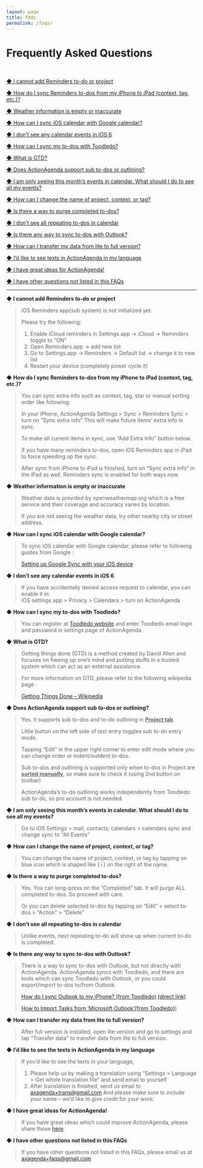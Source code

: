 ```yaml
---
layout: page
title: FAQs
permalink: /faqs/
---
```


# Frequently Asked Questions
<br>

[◆ I cannot add Reminders to-do or project](#a1)  

[◆ How do I sync Reminders to-dos from my iPhone to iPad (context, tag, etc.)?](#a2)  

[◆ Weather information is empty or inaccurate](#a3)  

[◆ How can I sync iOS calendar with Google calendar?](#a4)  

[◆ I don’t see any calendar events in iOS 6](#a5)  

[◆ How can I sync my to-dos with Toodledo?](#a6)  

[◆ What is GTD?](#a7)  

[◆ Does ActionAgenda support sub to-dos or outlining?](#a8)  

[◆ I am only seeing this month’s events in calendar. What should I do to see all my events?](#a9)  

[◆ How can I change the name of project, context, or tag?](#a10)  

[◆ Is there a way to purge completed to-dos?](#a11)  

[◆ I don’t see all repeating to-dos in calendar](#a12)  

[◆ Is there any way to sync to-dos with Outlook?](#a13)  

[◆ How can I transfer my data from lite to full version?](#a14)  

[◆ I’d like to see texts in ActionAgenda in my language](#a15)  

[◆ I have great ideas for ActionAgenda!](#a16)  

[◆ I have other questions not listed in this FAQs](#a17)  


-------

**<a name="a1"></a>◆ I cannot add Reminders to-do or project**

> iOS Reminders app(sub system) is not initialized yet.
>
> Please try the following:
> 
> 1. Enable iCloud reminders in Settings.app -> iCloud -> Reminders toggle to “ON”
> 2. Open Reminders.app -> add new list
> 3. Go to Settings.app -> Reminders -> Default list -> change it to new list
> 4. Restart your device (completely power cycle it)

**<a name="a2"></a>◆ How do I sync Reminders to-dos from my iPhone to iPad (context, tag, etc.)?**

> You can sync extra info such as context, tag, star or manual sorting order like following:
>
> In your iPhone, ActionAgenda Settings > Sync > Reminders Sync > turn on “Sync extra info”
> This will make future items’ extra info in sync.
> 
> To make all current items in sync, use “Add Extra Info” button below.
> 
> If you have many reminders to-dos, open iOS Reminders app in iPad to force speeding up the sync.
> 
> After sync from iPhone to iPad is finished, turn on “Sync extra info” in the iPad as well. Reminders sync is enabled for both ways now.

**<a name="a3"></a>◆ Weather information is empty or inaccurate**

> Weather data is provided by openweathermap.org which is a free service and their coverage and accuracy varies by location.
>
> If you are not seeing the weather data, try other nearby city or street address.

**<a name="a4"></a>◆ How can I sync iOS calendar with Google calendar?**

> To sync iOS calendar with Google calendar, please refer to following guides from Google :
> 
> [Setting up Google Sync with your iOS device](http://support.google.com/mobile/bin/answer.py?hl=en&answer=138740)

**<a name="a5"></a>◆ I don’t see any calendar events in iOS 6**

> If you have accidentally denied access request to calendar, you can enable it in:  
> iOS settings app > Privacy > Calendars > turn on ActionAgenda

**<a name="a6"></a>◆ How can I sync my to-dos with Toodledo?**

> You can register at [Toodledo website](http://www.toodledo.com/) and enter Toodledo email login and password in settings page of ActionAgenda.

**<a name="a7"></a>◆ What is GTD?**

> Getting things done (GTD) is a method created by David Allen and focuses on freeing up one’s mind and putting stuffs in a trusted system which can act as an external assistance.
> 
> For more information on GTD, please refer to the following wikipedia page :
> 
> [Getting Things Done – Wikipedia](http://en.wikipedia.org/wiki/Getting_Things_Done)

**<a name="a8"></a>◆ Does ActionAgenda support sub to-dos or outlining?**

> Yes. It supports sub to-dos and to-do outlining in <u><b>Project tab</b></u>.
> 
> Little button on the left side of text entry toggles sub to-do entry mode.
> 
> Tapping “Edit” in the upper right corner to enter edit mode where you can change order or indent/outdent to-dos.
> 
> Sub to-dos and outlining is supported only when to-dos in Project are <u><b>sorted manually</b></u>, so make sure to check it (using 2nd button on toolbar)
> 
> ActionAgenda’s to-do outlining works independently from Toodledo sub to-do, so pro account is not needed.

**<a name="a9"></a>◆ I am only seeing this month’s events in calendar. What should I do to see all my events?**

> Go to iOS Settings > mail, contacts, calendars > calendars sync
> and change sync to “All Events”

**<a name="a10"></a>◆ How can I change the name of project, context, or tag?**

> You can change the name of project, context, or tag by tapping on blue icon which is shaped like ( i ) on the right of the name.

**<a name="a11"></a>◆ Is there a way to purge completed to-dos?**

> Yes. You can long-press on the “Completed” tab. It will purge ALL completed to-dos. So proceed with care.
> 
> Or you can delete selected to-dos by tapping on “Edit” > select to-dos > “Action” > “Delete”

**<a name="a12"></a>◆ I don’t see all repeating to-dos in calendar**

> Unlike events, next repeating to-do will show up when current to-do is completed.

**<a name="a13"></a>◆ Is there any way to sync to-dos with Outlook?**

> There is a way to sync to-dos with Outlook, but not directly with ActionAgenda.
> ActionAgenda syncs with Toodledo, and there are tools which can sync Toodledo with Outlook,
> or you could export/import to-dos to/from Outlook:
> 
> [How do I sync Outlook to my iPhone? (from Toodledo)](http://www.toodledo.com/info/help.php?sel=117) [(direct link)](http://www.toodledo.com/tools/directory.php?expand=5)
> 
> [How to Import Tasks from ‘Microsoft Outlook’(from Toodledo)](http://www.toodledo.com/info/help_outlook.php))

**<a name="a14"></a>◆ How can I transfer my data from lite to full version?**

> After full version is installed, open lite version and go to settings and tap “Transfer data” to transfer data from lite to full version.

**<a name="a15"></a>◆ I’d like to see the texts in ActionAgenda in my language**

> If you’d like to see the texts in your language,
> 1. Please help us by making a translation using “Settings > Language > Get whole translation file” and send email to yourself
> 2. After translation is finished, send us email to [axagenda+trans@gmail.com](mailto:axagenda+trans@gmail.com)
> And please make sure to include your name – we’d like to give credit for your work.

**<a name="a16"></a>◆ I have great ideas for ActionAgenda!**

> If you have great ideas which could improve ActionAgenda, please share those [here](http://actionagenda.idea.informer.com/).

**<a name="a17"></a>◆ I have other questions not listed in this FAQs**

> If you have other questions not listed in this FAQs, please email us at [axagenda+faqs@gmail.com](mailto:axagenda+faqs@gmail.com)
